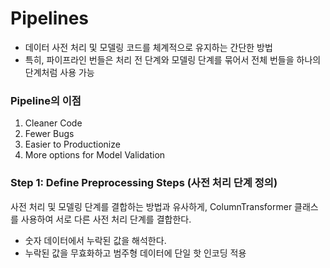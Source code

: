 # Pipelines

* 데이터 사전 처리 및 모델링 코드를 체계적으로 유지하는 간단한 방법
* 특히, 파이프라인 번들은 처리 전 단계와 모델링 단계를 묶어서 전체 번들을 하나의 단계처럼 사용 가능

### Pipeline의 이점
1. Cleaner Code
2. Fewer Bugs
3. Easier to Productionize
4. More options for Model Validation

### Step 1: Define Preprocessing Steps (사전 처리 단계 정의)

사전 처리 및 모델링 단계를 결합하는 방법과 유사하게,
ColumnTransformer 클래스를 사용하여 서로 다른 사전 처리 단계를 결합한다.

 - 숫자 데이터에서 누락된 값을 해석한다.
 - 누락된 값을 무효화하고 범주형 데이터에 단일 핫 인코딩 적용
 
